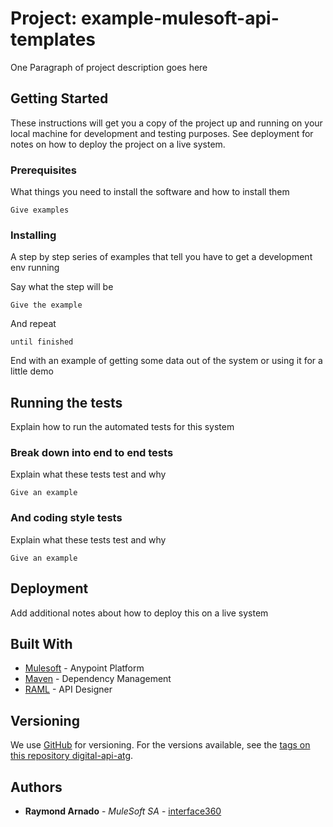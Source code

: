 # Project: example-mulesoft-api-templates

One Paragraph of project description goes here

## Getting Started

These instructions will get you a copy of the project up and running on your local machine for development and testing purposes. See deployment for notes on how to deploy the project on a live system.

### Prerequisites

What things you need to install the software and how to install them

```
Give examples
```

### Installing

A step by step series of examples that tell you have to get a development env running

Say what the step will be

```
Give the example
```

And repeat

```
until finished
```

End with an example of getting some data out of the system or using it for a little demo

## Running the tests

Explain how to run the automated tests for this system

### Break down into end to end tests

Explain what these tests test and why

```
Give an example
```

### And coding style tests

Explain what these tests test and why

```
Give an example
```

## Deployment

Add additional notes about how to deploy this on a live system

## Built With

* [Mulesoft](http://https://www.mulesoft.com/platform/enterprise-integration) - Anypoint Platform
* [Maven](https://maven.apache.org/) - Dependency Management
* [RAML](http://raml.org) - API Designer

## Versioning

We use [GitHub](http://github.com/) for versioning. For the versions available, see the [tags on this repository digital-api-atg](https://github.com/sprintdigital/digital-api-atg).

## Authors

* **Raymond Arnado** - *MuleSoft SA* - [interface360](https://github.com/interface360)

